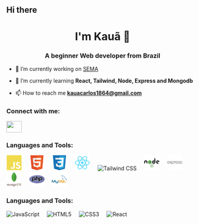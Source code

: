 ## Hi there 

<h1 align="center">I'm Kauã 👋</h1>
<h3 align="center">A beginner Web developer from Brazil</h3>

- 🔭 I’m currently working on [SEMA](https://github.com/Magnusxy333/Projeto-SEMA)

- 🌱 I’m currently learning **React, Tailwind, Node, Express and Mongodb**

- 📫 How to reach me **kauacarlos1864@gmail.com**

<h3 align="left">Connect with me:</h3>
<p align="left">
<a href="https://www.linkedin.com/in/kau%C3%A3-carlos-293a112a9/" target="blank"><img align="center" src="https://raw.githubusercontent.com/rahuldkjain/github-profile-readme-generator/master/src/images/icons/Social/linked-in-alt.svg" height="30" width="40" /></a>
</p>

<h3 align="left">Languages and Tools:</h3>

<p align="left">
  <img alt="JavaScript" height="40" width="40" src="https://raw.githubusercontent.com/devicons/devicon/master/icons/javascript/javascript-plain.svg">
  &nbsp; &nbsp;
  <img alt="HTML5" height="40" width="40" src="https://raw.githubusercontent.com/devicons/devicon/master/icons/html5/html5-original.svg">
  &nbsp; &nbsp;
  <img alt="CSS3" height="40" width="40" src="https://raw.githubusercontent.com/devicons/devicon/master/icons/css3/css3-original.svg">
  &nbsp; &nbsp;
  <img alt="React" height="40" width="40" src="https://raw.githubusercontent.com/devicons/devicon/master/icons/react/react-original.svg">
  &nbsp; &nbsp;
  <img alt="Tailwind CSS" width="40" height="40" src="https://www.vectorlogo.zone/logos/tailwindcss/tailwindcss-icon.svg">
  &nbsp; &nbsp;
  <img alt="Node.js" height="40" width="40" src="https://raw.githubusercontent.com/devicons/devicon/master/icons/nodejs/nodejs-original-wordmark.svg">
  &nbsp; &nbsp;
  <img alt="Express" height="40" width="40" src="https://raw.githubusercontent.com/devicons/devicon/master/icons/express/express-original-wordmark.svg">
  &nbsp; &nbsp;
  <img alt="MongoDB" height="40" width="40" src="https://raw.githubusercontent.com/devicons/devicon/master/icons/mongodb/mongodb-original-wordmark.svg">
  &nbsp; &nbsp;
  <img alt="PHP" height="40" width="40" src="https://raw.githubusercontent.com/devicons/devicon/master/icons/php/php-original.svg">
  &nbsp; &nbsp;
  <img alt="MySQL" height="40" width="40" src="https://raw.githubusercontent.com/devicons/devicon/master/icons/mysql/mysql-original-wordmark.svg">
</p>

<h3 align="left">Languages and Tools:</h3>
  
  <p align="left">
  
  <img alt="JavaScript" height="40" width="40" src="https://cdn.jsdelivr.net/gh/devicons/devicon@latest/icons/javascript/javascript-original.svg" />
  &nbsp; &nbsp;
  <img alt="HTML5" height="40" width="40" src="https://cdn.jsdelivr.net/gh/devicons/devicon@latest/icons/html5/html5-original.svg" />
  &nbsp; &nbsp;
  <img alt="CSS3" height="40" width="40" src="https://cdn.jsdelivr.net/gh/devicons/devicon@latest/icons/css3/css3-original.svg" />
  &nbsp; &nbsp;
  <img  alt="React" height="40" width="40" src="https://cdn.jsdelivr.net/gh/devicons/devicon@latest/icons/react/react-original.svg" />
          
          
          
    
  </p>
 
  
 
          
          
          
          
 

